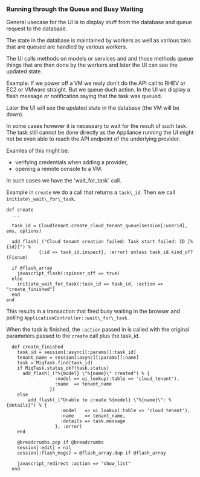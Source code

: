### Running through the Queue and Busy Waiting

General usecase for the UI is to display stuff from the database and queue
request to the database.

The state in the database is maintained by workers as well as various taks that
are queued are handled by various workers.

The UI calls methods on models or services and and those methods queue things
that are then done by the workers and later the UI can see the updated state.

Example: If we power off a VM we realy don't do the API call to RHEV or EC2 or
VMware straight. But we queue duch action. In the UI we display a flash message
or notification saying that the task was queued.

Later the UI will see the updated state in the database (the VM will be down).

In some cases however it is necessary to wait for the result of such task. The
task still cannot be done directly as the Appliance running the UI might not be
even able to reach the API endpoint of the underlying provider.

Examles of this might be:
 * verifying credentials when adding a provider,
 * opening a remote console to a VM.

In such cases we have the 'wait\_for\_task` call.

Example in `create` we do a call that returns a `task\_id`. Then we call `initiate\_wait\_for\_task`.
```
def create
  ...

  task_id = CloudTenant.create_cloud_tenant_queue(session[:userid], ems, options)

  add_flash(_("Cloud tenant creation failed: Task start failed: ID [%{id}]") %
            {:id => task_id.inspect}, :error) unless task_id.kind_of?(Fixnum)

  if @flash_array
    javascript_flash(:spinner_off => true)
  else
    initiate_wait_for_task(:task_id => task_id, :action => "create_finished")
  end
end
```

This results in a transaction that fired busy waiting in the browser and polling `ApplicationController::wait\_for\_task`.

When the task is finished, the `:action` passed in is called with the original parameters passed to the `create` call plus the task\_id.

```
  def create_finished
    task_id = session[:async][:params][:task_id]
    tenant_name = session[:async][:params][:name]
    task = MiqTask.find(task_id)
    if MiqTask.status_ok?(task.status)
      add_flash(_("%{model} \"%{name}\" created") % {
                  :model => ui_lookup(:table => 'cloud_tenant'),
                  :name  => tenant_name
                })
    else
        add_flash(_("Unable to create %{model} \"%{name}\": %{details}") % {
                    :model   => ui_lookup(:table => 'cloud_tenant'),
                    :name    => tenant_name,
                    :details => task.message
                  }, :error)
    end

    @breadcrumbs.pop if @breadcrumbs
    session[:edit] = nil
    session[:flash_msgs] = @flash_array.dup if @flash_array

    javascript_redirect :action => "show_list"
  end
```
